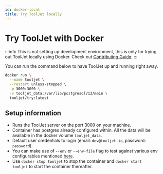 ```yaml
---
id: docker-local
title: Try ToolJet locally
---
```


# Try ToolJet with Docker

:::info
This is not setting up development environment, this is only for trying out ToolJet locally using Docker. Check out [Contributing Guide](/docs/category/contributing-guide).
:::

You can run the command below to have ToolJet up and running right away.

```bash
docker run \
  --name tooljet \
  --restart unless-stopped \
  -p 3000:3000 \
  -v tooljet_data:/var/lib/postgresql/13/main \
  tooljet/try:latest
```

## Setup information

- Runs the ToolJet server on the port 3000 on your machine.
- Container has postgres already configured within. All the data will be available in the docker volume `tooljet_data`.
- Default user credentials to login (email: `dev@tooljet.io`, password: `password`).
- You can make use of `--env` or `--env-file` flag to test against various env configurables mentioned [here](https://docs.tooljet.com/docs/setup/env-vars).
- Use `docker stop tooljet` to stop the container and `docker start tooljet` to start the container thereafter.
